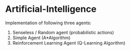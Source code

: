 # Artificial-Intelligence

Implementation of following three agents:

1) Senseless / Random agent (probabilistic actions)
2) Simple Agent (A*Algorithm)
3) Reinforcement Learning Agent (Q-Learning Algorithm)
